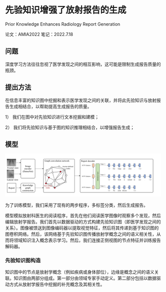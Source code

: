 # 先验知识增强了放射报告的生成

Prior Knowledge Enhances Radiology Report Generation

论文：AMIA2022   笔记：2022.7.18

## 问题

深度学习方法往往忽视了医学发现之间的相互影响，这可能是限制生成报告质量的瓶颈。

## 提出方法

在信息丰富的知识图中挖掘和表示医学发现之间的关联，并将此先验知识与放射报告生成相结合，以帮助提高生成报告的质量。

1） 我们在图中对先验知识进行文本挖掘和建模；

2） 我们将先验知识与基于图的知识推理相结合，以增强报告生成；

## 模型

![image-20220718093108841](../image/image-20220718093108841.png)

为了训练模型，我们采用了现有的两步程序，多标签分类，然后生成报告。

模型模拟放射科医生的阅读程序，首先在他们阅读医学图像时观察多个发现，然后编辑放射学报告。我们首先以数据驱动的方式构建先验知识图（即医学发现之间的关系）。图像被馈送到图像编码器以提取视觉特征，然后将其传递到基于知识图的图卷积网络。然后，该网络基于先验知识图传播放射学概念之间的语义相关性，从而将领域知识注入概念表示学习。然后，我们连接正侧视图的节点特征并训练报告解码器。

### 先验知识图构造

知识图中的节点是放射学概念（例如疾病或身体部位），边缘是概念之间的语义关联。知识图由两部分组成。第一部分由领域专家手动定义。第二部分包括以数据驱动方式从放射学报告中挖掘的补充概念及其相关性。